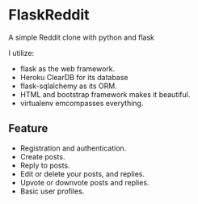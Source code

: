# FlaskReddit
A simple Reddit clone with python and flask

I utilize:

* flask as the web framework.
* Heroku ClearDB for its database
* flask-sqlalchemy as its ORM.
* HTML and bootstrap framework makes it beautiful.
* virtualenv emcompasses everything.

## Feature
* Registration and authentication.
* Create posts.
* Reply to posts.
* Edit or delete your posts, and replies.
* Upvote or downvote posts and replies.
* Basic user profiles.

